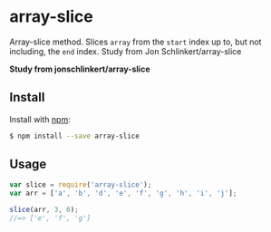 # array-slice
Array-slice method. Slices `array` from the `start` index up to, but not including, the `end` index. Study from Jon Schlinkert/array-slice

**Study from jonschlinkert/array-slice**

## Install

Install with [npm](https://www.npmjs.com/):

```sh
$ npm install --save array-slice
```

## Usage

```js
var slice = require('array-slice');
var arr = ['a', 'b', 'd', 'e', 'f', 'g', 'h', 'i', 'j'];

slice(arr, 3, 6);
//=> ['e', 'f', 'g']
```
